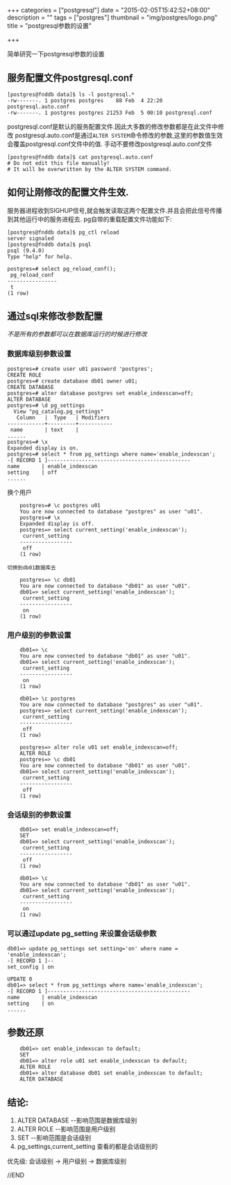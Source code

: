+++
categories = ["postgresql"]
date = "2015-02-05T15:42:52+08:00"
description = ""
tags = ["postgres"]
thumbnail = "img/postgres/logo.png"
title = "postgresql参数的设置"

+++

简单研究一下postgresql参数的设置

<!--more-->

## 服务配置文件postgresql.conf
```
[postgres@fnddb data]$ ls -l postgresql.*
-rw-------. 1 postgres postgres    88 Feb  4 22:20 postgresql.auto.conf
-rw-------. 1 postgres postgres 21253 Feb  5 00:10 postgresql.conf
```

postgresql.conf是默认的服务配置文件.因此大多数的修改参数都是在此文件中修改
postgresql.auto.conf是通过`ALTER SYSTEM`命令修改的参数,这里的参数值生效会覆盖postgresql.conf文件中的值.
手动不要修改postgresql.auto.conf文件

```
[postgres@fnddb data]$ cat postgresql.auto.conf
# Do not edit this file manually!
# It will be overwritten by the ALTER SYSTEM command.
```

## 如何让刚修改的配置文件生效.

服务器进程收到SIGHUP信号,就会触发读取这两个配置文件.并且会把此信号传播到其他运行中的服务进程去.
pg自带的重载配置文件功能如下:

```
[postgres@fnddb data]$ pg_ctl reload
server signaled
[postgres@fnddb data]$ psql
psql (9.4.0)
Type "help" for help.

postgres=# select pg_reload_conf();
 pg_reload_conf
----------------
 t
(1 row)
```

## 通过sql来修改参数配置

*不是所有的参数都可以在数据库运行的时候进行修改*

### 数据库级别参数设置

```
postgres=# create user u01 password 'postgres';
CREATE ROLE
postgres=# create database db01 owner u01;
CREATE DATABASE
postgres=# alter database postgres set enable_indexscan=off;
ALTER DATABASE
postgres=# \d pg_settings
  View "pg_catalog.pg_settings"
   Column   |  Type   | Modifiers
------------+---------+-----------
 name       | text    |
......
postgres=# \x
Expanded display is on.
postgres=# select * from pg_settings where name='enable_indexscan';
-[ RECORD 1 ]----------------------------------------------
name       | enable_indexscan
setting    | off
......
```

换个用户

```
    postgres=# \c postgres u01
    You are now connected to database "postgres" as user "u01".
    postgres=# \x
    Expanded display is off.
    postgres=> select current_setting('enable_indexscan');
     current_setting
    -----------------
     off
    (1 row)

切换到db01数据库去

    postgres=> \c db01
    You are now connected to database "db01" as user "u01".
    db01=> select current_setting('enable_indexscan');
     current_setting
    -----------------
     on
    (1 row)
```

### 用户级别的参数设置

```
    db01=> \c
    You are now connected to database "db01" as user "u01".
    db01=> select current_setting('enable_indexscan');
     current_setting
    -----------------
     on
    (1 row)

    db01=> \c postgres
    You are now connected to database "postgres" as user "u01".
    postgres=> select current_setting('enable_indexscan');
     current_setting
    -----------------
     off
    (1 row)

    postgres=> alter role u01 set enable_indexscan=off;
    ALTER ROLE
    postgres=> \c db01
    You are now connected to database "db01" as user "u01".
    db01=> select current_setting('enable_indexscan');
     current_setting
    -----------------
     off
    (1 row)
```

### 会话级别的参数设置

```
    db01=> set enable_indexscan=off;
    SET
    db01=> select current_setting('enable_indexscan');
     current_setting
    -----------------
     off
    (1 row)

    db01=> \c
    You are now connected to database "db01" as user "u01".
    db01=> select current_setting('enable_indexscan');
     current_setting
    -----------------
     on
    (1 row)
```

### 可以通过update pg_setting 来设置会话级参数

```
db01=> update pg_settings set setting='on' where name = 'enable_indexscan';
-[ RECORD 1 ]--
set_config | on

UPDATE 0
db01=> select * from pg_settings where name='enable_indexscan';
-[ RECORD 1 ]----------------------------------------------
name       | enable_indexscan
setting    | on
......
```

## 参数还原

```
    db01=> set enable_indexscan to default;
    SET
    db01=> alter role u01 set enable_indexscan to default;
    ALTER ROLE
    db01=> alter database db01 set enable_indexscan to default;
    ALTER DATABASE
```

## 结论:

1. ALTER DATABASE --影响范围是数据库级别
2. ALTER ROLE --影响范围是用户级别
3. SET --影响范围是会话级别
4. pg_settings,current_setting 查看的都是会话级别的

优先级: 会话级别 -> 用户级别 -> 数据库级别

//END


